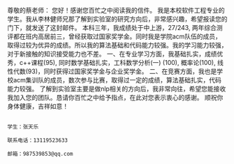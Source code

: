 尊敬的蔡老师：
	您好！感谢您百忙之中阅读我的信件。
	我是本校软件工程专业的学生。我从李林健师兄那了解到实验室的研究方向后，非常感兴趣，希望报读您的门下，就发送了这封邮件。
	本科三年，我成绩处于中上游，27/243, 两年综合测评都在班内高居前三，曾经获取过国家奖学金。同时我是学院acm队伍的成员，取得过较为优异的成绩。所以我的算法基础和代码能力较强。我的学习能力较强，对于新接触的知识接受能力也不差。
	一、在专业学习方面，我基础扎实，成绩优秀，c++课程(95), 同时数学基础扎实，工科数学分析(一) (100), 概率论(100), 线性代数(93)，同时获得过国家奖学金与企业奖学金。
	二、在竞赛方面，我也是学校acm集训队的成员，数次参与比赛，取得过一定的成绩，算法基础扎实，代码能力较强。
了解到实验室主要是做nlp相关的方向后，我非常向往，希望您能接收我加入您的团队。恳请你百忙之中给予指点，在此对您表示衷心的感谢。
        顺祝你身体健康，吉祥如意！ 
                                                                                                                                                                                                                                                     
                                                                                                                                                                                                                                     学生：张天乐
                                                                                                                                                                                                                                     联系电话：13119523633 
                                                                                                                                                                                                                                     邮箱：987539853@qq.com
